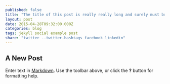 ```yaml
---
published: false
title: "The title of this post is really really long and surely must break the twitter 140 character rule?"
layout: post
date: 2015-04-28T09:32:00.000Z
categories: blog
tags: jekyll social example post
share: "twitter --twitter-hashtags facebook linkedin"
---
```


## A New Post

Enter text in [Markdown](http://daringfireball.net/projects/markdown/). Use the toolbar above, or click the **?** button for formatting help.
